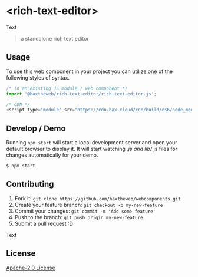 # &lt;rich-text-editor&gt;

Text
> a standalone rich text editor

## Usage
To use this web component in your project you can utilize one of the following styles of syntax.

```js
/* In an existing JS module / web component */
import '@haxtheweb/rich-text-editor/rich-text-editor.js';

/* CDN */
<script type="module" src="https://cdn.hax.cloud/cdn/build/es6/node_modules/@haxtheweb/rich-text-editor/rich-text-editor.js"></script>
```

## Develop / Demo
Running `npm start` will start a local development server and open your default browser to display it. It will start watching *.js and lib/*.js files for changes automatically for your demo.
```bash
$ npm start
```


## Contributing

1. Fork it! `git clone https://github.com/haxtheweb/webcomponents.git`
2. Create your feature branch: `git checkout -b my-new-feature`
3. Commit your changes: `git commit -m 'Add some feature'`
4. Push to the branch: `git push origin my-new-feature`
5. Submit a pull request :D

Text

## License
[Apache-2.0 License](http://opensource.org/licenses/Apache-2.0)